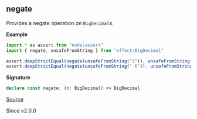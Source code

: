 ## negate

Provides a negate operation on `BigDecimal`s.

**Example**

```ts
import * as assert from "node:assert"
import { negate, unsafeFromString } from "effect/BigDecimal"

assert.deepStrictEqual(negate(unsafeFromString("3")), unsafeFromString("-3"))
assert.deepStrictEqual(negate(unsafeFromString("-6")), unsafeFromString("6"))
```

**Signature**

```ts
declare const negate: (n: BigDecimal) => BigDecimal
```

[Source](https://github.com/Effect-TS/effect/tree/main/packages/effect/src/BigDecimal.ts#L705)

Since v2.0.0